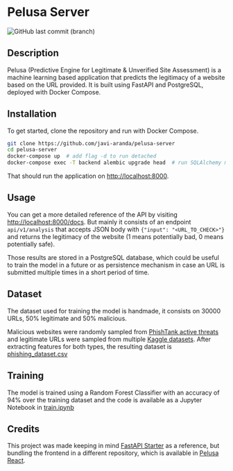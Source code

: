 # Pelusa Server

![GitHub last commit (branch)](https://img.shields.io/github/last-commit/javi-aranda/pelusa-server/master)


## Description
Pelusa (Predictive Engine for Legitimate & Unverified Site Assessment) is a machine learning
based application that predicts the legitimacy of a website based on the URL provided. It is
built using FastAPI and PostgreSQL, deployed with Docker Compose.

## Installation
To get started, clone the repository and run with Docker Compose.

```bash
git clone https://github.com/javi-aranda/pelusa-server
cd pelusa-server
docker-compose up  # add flag -d to run detached
docker-compose exec -T backend alembic upgrade head  # run SQLAlchemy migrations
```

That should run the application on [http://localhost:8000](http://localhost:8000).

## Usage
You can get a more detailed reference of the API by visiting [http://localhost:8000/docs](http://localhost:8000/docs).
But mainly it consists of an endpoint `api/v1/analysis` that accepts JSON body with `{"input": "<URL_TO_CHECK>"}`
and returns the legitimacy of the website (1 means potentially bad, 0 means potentially safe).

Those results are stored in a PostgreSQL database, which could be useful to train the model in a future
or as persistence mechanism in case an URL is submitted multiple times in a short period of time.

## Dataset
The dataset used for training the model is handmade, it consists on 30000 URLs, 50% legitimate and 50% malicious.

Malicious websites were randomly sampled from [PhishTank active threats](http://data.phishtank.com/data/online-valid.csv)
and legitimate URLs were sampled from multiple [Kaggle datasets](https://www.kaggle.com/search?q=urls+in%3Adatasets).
After extracting features for both types, the resulting dataset is [phishing_dataset.csv](https://github.com/javi-aranda/pelusa-server/blob/master/backend/app/ml/data/phishing_dataset.csv)

## Training
The model is trained using a Random Forest Classifier with an accuracy of 94% over the training dataset
and the code is available as a Jupyter Notebook in [train.ipynb](https://github.com/javi-aranda/pelusa-server/blob/master/backend/app/ml/notebooks/train.ipynb)

## Credits

This project was made keeping in mind [FastAPI Starter](https://github.com/gaganpreet/fastapi-starter) as a reference,
but bundling the frontend in a different repository, which is available in [Pelusa React](https://github.com/javi-aranda/pelusa-react).
